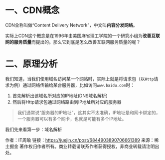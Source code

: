 # 一、CDN概念

CDN全称叫做“Content Delivery Network”，中文叫**内容分发网络**。

实际上CDN这个概念是在1996年由美国麻省理工学院的一个研究小组为**改善互联网的服务质量**而提出的。那么它到底是怎么改善互联网服务质量的呢？

# 二、原理分析

我们知道，当我们使用域名访问某一个网站时，实际上就是将请求包（以`Http`请求为例）通过网络传输给某台服务器，比如访问`www.baidu.com`时：

1. 首先解析出该域名所对应的IP地址(DNS域名解析)
2. 然后将Http请求包通过网络路由到IP地址所对应的服务器

> 我们通常说“服务器的IP地址”，这其实不太准确，IP地址是和网卡绑定的，一个服务器可以有多个网卡，也就是可能有多个IP地址。

我们先来看第一步：域名解析



作者：IT周瑜
链接：https://juejin.cn/post/6844903890706661389
来源：稀土掘金
著作权归作者所有。商业转载请联系作者获得授权，非商业转载请注明出处。